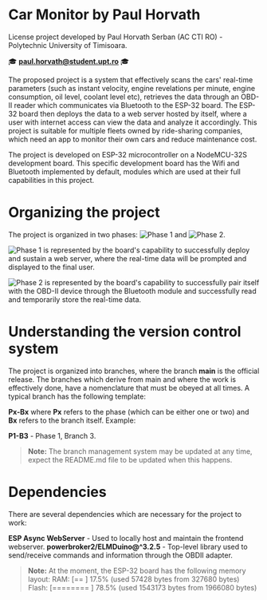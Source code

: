 # Car Monitor by Paul Horvath

License project developed by Paul Horvath Serban (AC CTI RO) - Polytechnic University of Timisoara.

🎓 **paul.horvath@student.upt.ro** 🎓

The proposed project is a system that effectively scans the cars' real-time parameters (such as instant velocity, engine revelations per minute, engine consumption, oil level, coolant level etc), retrieves the data through an OBD-II reader which communicates via Bluetooth to the ESP-32 board. The ESP-32 board then deploys the data to a web server hosted by itself, where a user with internet access can view the data and analyze it accordingly. This project is suitable for multiple fleets owned by ride-sharing companies, which need an app to monitor their own cars and reduce maintenance cost.

The project is developed on ESP-32 microcontroller on a NodeMCU-32S development board. This specific development board has the Wifi and Bluetooth implemented by default, modules which are used at their full capabilities in this project.

# Organizing the project

The project is organized in two phases: ![Phase 1](https://img.shields.io/badge/Phase-1-blue) and ![Phase 2](https://img.shields.io/badge/Phase-2-green).

![Phase 1](https://img.shields.io/badge/Phase-1-blue) is represented by the board's capability to successfully deploy and sustain a web server, where the real-time data will be prompted and displayed to the final user.

![Phase 2](https://img.shields.io/badge/Phase-2-green) is represented by the board's capability to successfully pair itself with the OBD-II device through the Bluetooth module and successfully read and temporarily store the real-time data.

# Understanding the version control system

The project is organized into branches, where the branch **main** is the official release. The branches which derive from main and where the work is effectively done, have a nomenclature that must be obeyed at all times. A typical branch has the following template:

**Px-Bx** where **Px** refers to the phase (which can be either one or two) and **Bx** refers to the branch itself. Example:

**P1-B3** - Phase 1, Branch 3.

> **Note:** The branch management system may be updated at any time, expect the README.md file to be updated when this happens.

# Dependencies

There are several dependencies which are necessary for the project to work:

**ESP Async WebServer**          - Used to locally host and maintain the frontend webserver.
**powerbroker2/ELMDuino@^3.2.5** - Top-level library used to send/receive commands and information through the OBDII adapter.

> **Note:** At the moment, the ESP-32 board has the following memory layout:
> RAM:   [==       ] 17.5% (used 57428 bytes from 327680 bytes)\
> Flash: [======== ] 78.5% (used 1543173 bytes from 1966080 bytes)
